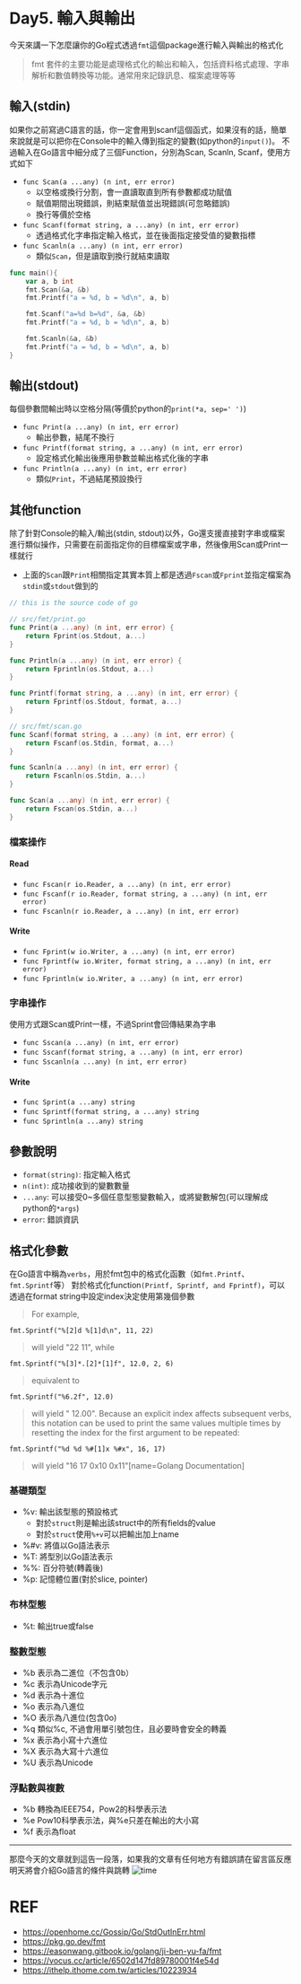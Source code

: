 # Day5. 輸入與輸出
今天來講一下怎麼讓你的Go程式透過`fmt`這個package進行輸入與輸出的格式化
> fmt 套件的主要功能是處理格式化的輸出和輸入，包括資料格式處理、字串解析和數值轉換等功能。通常用來記錄訊息、檔案處理等等

## 輸入(stdin)
如果你之前寫過C語言的話，你一定會用到scanf這個函式，如果沒有的話，簡單來說就是可以把你在Console中的輸入傳到指定的變數(如python的`input()`)。
不過輸入在Go語言中細分成了三個Function，分別為Scan, Scanln, Scanf，使用方式如下
- `func Scan(a ...any) (n int, err error)`
    - 以空格或換行分割，會一直讀取直到所有參數都成功賦值
    - 賦值期間出現錯誤，則結束賦值並出現錯誤(可忽略錯誤)
    - 換行等價於空格
- `func Scanf(format string, a ...any) (n int, err error)`
    - 透過格式化字串指定輸入格式，並在後面指定接受值的變數指標
- `func Scanln(a ...any) (n int, err error)`
    - 類似`Scan`，但是讀取到換行就結束讀取
```go
func main(){
	var a, b int
	fmt.Scan(&a, &b)
	fmt.Printf("a = %d, b = %d\n", a, b)

	fmt.Scanf("a=%d b=%d", &a, &b)
	fmt.Printf("a = %d, b = %d\n", a, b)

	fmt.Scanln(&a, &b)
	fmt.Printf("a = %d, b = %d\n", a, b)
}
```

## 輸出(stdout)
每個參數間輸出時以空格分隔(等價於python的`print(*a, sep=' ')`)
- `func Print(a ...any) (n int, err error)`
    - 輸出參數，結尾不換行
- `func Printf(format string, a ...any) (n int, err error)`
    - 設定格式化輸出後應用參數並輸出格式化後的字串
- `func Println(a ...any) (n int, err error)`
    - 類似`Print`，不過結尾預設換行


## 其他function
除了針對Console的輸入/輸出(stdin, stdout)以外，Go還支援直接對字串或檔案進行類似操作，只需要在前面指定你的目標檔案或字串，然後像用Scan或Print一樣就行
- 上面的`Scan`跟`Print`相關指定其實本質上都是透過`Fscan`或`Fprint`並指定檔案為`stdin`或`stdout`做到的
```go
// this is the source code of go

// src/fmt/print.go
func Print(a ...any) (n int, err error) {
	return Fprint(os.Stdout, a...)
}

func Println(a ...any) (n int, err error) {
	return Fprintln(os.Stdout, a...)
}

func Printf(format string, a ...any) (n int, err error) {
	return Fprintf(os.Stdout, format, a...)
}

// src/fmt/scan.go
func Scanf(format string, a ...any) (n int, err error) {
	return Fscanf(os.Stdin, format, a...)
}

func Scanln(a ...any) (n int, err error) {
	return Fscanln(os.Stdin, a...)
}

func Scan(a ...any) (n int, err error) {
	return Fscan(os.Stdin, a...)
}
```
### 檔案操作
#### Read
- `func Fscan(r io.Reader, a ...any) (n int, err error)`
- `func Fscanf(r io.Reader, format string, a ...any) (n int, err error)`
- `func Fscanln(r io.Reader, a ...any) (n int, err error)`
#### Write
- `func Fprint(w io.Writer, a ...any) (n int, err error)`
- `func Fprintf(w io.Writer, format string, a ...any) (n int, err error)`
- `func Fprintln(w io.Writer, a ...any) (n int, err error)`
### 字串操作
使用方式跟Scan或Print一樣，不過Sprint會回傳結果為字串
- `func Sscan(a ...any) (n int, err error)`
- `func Sscanf(format string, a ...any) (n int, err error)`
- `func Sscanln(a ...any) (n int, err error)`
#### Write
- `func Sprint(a ...any) string`
- `func Sprintf(format string, a ...any) string`
- `func Sprintln(a ...any) string`
## 參數說明
- `format(string)`: 指定輸入格式
- `n(int)`: 成功接收到的變數數量
- `...any`: 可以接受0~多個任意型態變數輸入，或將變數解包(可以理解成python的`*args`)
- `error`: 錯誤資訊 

## 格式化參數
在Go語言中稱為`verbs`，用於fmt包中的格式化函數（如`fmt.Printf`、`fmt.Sprintf`等）
對於格式化function`(Printf, Sprintf, and Fprintf)`，可以透過在format string中設定index決定使用第幾個參數
> For example,

```
fmt.Sprintf("%[2]d %[1]d\n", 11, 22)
```
> will yield "22 11", while
```
fmt.Sprintf("%[3]*.[2]*[1]f", 12.0, 2, 6)
```
> equivalent to
```
fmt.Sprintf("%6.2f", 12.0)
```
> will yield " 12.00". Because an explicit index affects subsequent verbs, this notation can be used to print the same values multiple times by resetting the index for the first argument to be repeated:

```
fmt.Sprintf("%d %d %#[1]x %#x", 16, 17)
```
> will yield "16 17 0x10 0x11"[name=Golang Documentation]

### 基礎類型
- %v: 輸出該型態的預設格式
    - 對於`struct`則是輸出該struct中的所有fields的value
    - 對於`struct`使用`%+v`可以把輸出加上name
- %#v: 將值以Go語法表示
- %T: 將型別以Go語法表示
- %%: 百分符號(轉義後)
- %p: 記憶體位置(對於slice, pointer)
### 布林型態
- %t: 輸出true或false
### 整數型態
- %b	表示為二進位（不包含0b）
- %c	表示為Unicode字元
- %d	表示為十進位
- %o	表示為八進位
- %O	表示為八進位(包含0o)
- %q	類似%c, 不過會用單引號包住，且必要時會安全的轉義
- %x	表示為小寫十六進位
- %X	表示為大寫十六進位
- %U	表示為Unicode
### 浮點數與複數
- %b    轉換為IEEE754，Pow2的科學表示法
- %e    Pow10科學表示法，與%e只差在輸出的大小寫
- %f    表示為float

-----------------
那麼今天的文章就到這告一段落，如果我的文章有任何地方有錯誤請在留言區反應
明天將會介紹Go語言的條件與跳轉
![time](https://i.imgur.com/Hk7po4w.gif)
# REF
- https://openhome.cc/Gossip/Go/StdOutInErr.html
- https://pkg.go.dev/fmt
- https://easonwang.gitbook.io/golang/ji-ben-yu-fa/fmt
- https://vocus.cc/article/6502d147fd89780001f4e54d
- https://ithelp.ithome.com.tw/articles/10223934